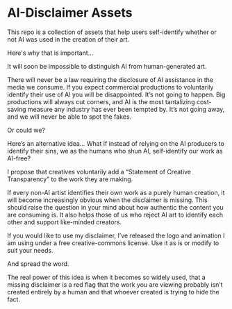 # AI-Disclaimer Assets

This repo is a collection of assets that help users self-identify whether or not AI was used in the creation of their art. 

Here's why that is important...

It will soon be impossible to distinguish AI from human-generated art. 

There will never be a law requiring the disclosure of AI assistance in the media we consume. If you expect commercial productions to voluntarily identify their use of AI you will be disappointed. It’s not going to happen. Big productions will always cut corners, and AI is the most tantalizing cost-saving measure any industry has ever been tempted by. It’s not going away, and we will never be able to spot the fakes. 

Or could we?

Here’s an alternative idea…
What if instead of relying on the AI producers to identify their sins, we as the humans who shun AI, self-identify our work as AI-free?

I propose that creatives voluntarily add a “Statement of Creative Transparency” to the work they are making. 

If every non-AI artist identifies their own work as a purely human creation, it will become increasingly obvious when the disclaimer is missing. This should raise the question in your mind about how authentic the content you are consuming is. It also helps those of us who reject AI art to identify each other and support like-minded creators.

If you would like to use my disclaimer, I’ve released the logo and animation I am using under a free  creative-commons license. Use it as is or modify to suit your needs. 

And spread the word. 

The real power of this idea is when it becomes so widely used, that a missing disclaimer is a red flag that the work you are viewing probably isn’t created entirely by a human and that whoever created is trying to hide the fact. 